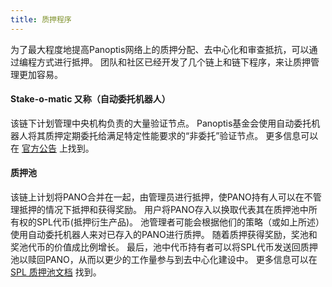```yaml
---
title: 质押程序
---
```


为了最大程度地提高Panoptis网络上的质押分配、去中心化和审查抵抗，可以通过编程方式进行抵押。 团队和社区已经开发了几个链上和链下程序，来让质押管理更加容易。

#### Stake-o-matic 又称（自动委托机器人）
该链下计划管理中央机构负责的大量验证节点。 Panoptis基金会使用自动委托机器人将其质押定期委托给满足特定性能要求的“非委托”验证节点。 更多信息可以在 [官方公告](https://forums.solana.com/t/stake-o-matic-delegation-matching-program/790) 上找到。

#### 质押池
该链上计划将PANO合并在一起，由管理员进行抵押，使PANO持有人可以在不管理抵押的情况下抵押和获得奖励。 用户将PANO存入以换取代表其在质押池中所有权的SPL代币(抵押衍生产品)。 池管理者可能会根据他们的策略（或如上所述）使用自动委托机器人来对已存入的PANO进行质押。 随着质押获得奖励，奖池和奖池代币的价值成比例增长。 最后，池中代币持有者可以将SPL代币发送回质押池以赎回PANO，从而以更少的工作量参与到去中心化建设中。 更多信息可以在 [SPL 质押池文档](https://spl.solana.com/stake-pool) 找到。
